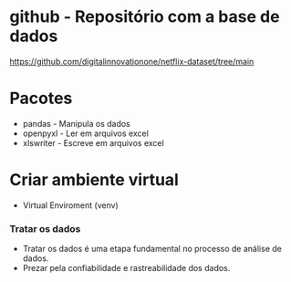 # github - Repositório com a base de dados
https://github.com/digitalinnovationone/netflix-dataset/tree/main


# Pacotes
- pandas - Manipula os dados
- openpyxl - Ler em arquivos excel 
- xlswriter - Escreve em arquivos excel


# Criar ambiente virtual
- Virtual Enviroment (venv)


### Tratar os dados
- Tratar os dados é uma etapa fundamental no processo de análise de dados.
- Prezar pela confiabilidade e rastreabilidade dos dados.
